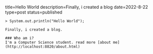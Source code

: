 title=Hello World
description=Finally, i created a blog
date=2022-8-22
type=post
status=published
~~~~~~
> System.out.println("Hello World");

Finally, i created a blog.

### Who am i?
I'm a Computer Science student. read more [about me](http://localhost:8820/about.html)
